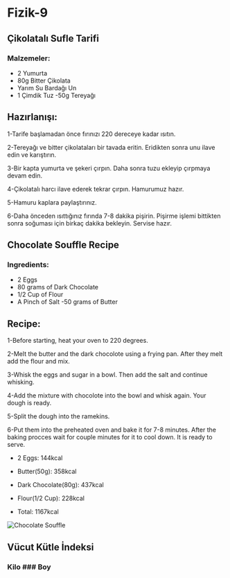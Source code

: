 # Fizik-9

## Çikolatalı Sufle Tarifi
### Malzemeler:
- 2 Yumurta
- 80g Bitter Çikolata
- Yarım Su Bardağı Un
- 1 Çimdik Tuz
-50g Tereyağı

## Hazırlanışı:
1-Tarife başlamadan önce fırınızı 220 dereceye kadar ısıtın.

2-Tereyağı ve bitter çikolataları bir tavada eritin. Eridikten sonra unu ilave edin ve karıştırın.

3-Bir kapta yumurta ve şekeri çırpın. Daha sonra tuzu ekleyip çırpmaya devam edin.

4-Çikolatalı harcı ilave ederek tekrar çırpın. Hamurumuz hazır.

5-Hamuru kaplara paylaştırınız.

6-Daha önceden ısıttığınız  fırında 7-8 dakika pişirin. Pişirme işlemi bittikten sonra soğuması için birkaç dakika bekleyin. Servise hazır.



## Chocolate Souffle Recipe
### Ingredients:
- 2 Eggs
- 80 grams of Dark Chocolate
- 1/2 Cup of Flour
- A Pinch of Salt
-50 grams of Butter
## Recipe:
1-Before starting, heat your oven to 220 degrees.

2-Melt the butter and the dark chocolote using a frying pan. After they melt add the flour and mix.

3-Whisk the eggs and sugar in a bowl. Then add the salt and continue whisking.

4-Add the mixture with chocolote into the bowl and whisk again. Your dough is ready.

5-Split the dough into the ramekins.

6-Put them into the preheated oven and bake it for 7-8 minutes. After the baking procces wait for couple minutes for it to cool down. It is ready to serve. 

- 2 Eggs:               144kcal
- Butter(50g):          358kcal
- Dark Chocolate(80g):  437kcal
- Flour(1/2 Cup):       228kcal

- Total:                1167kcal

![Chocolate Souffle](https://www.google.com/url?sa=i&url=https%3A%2F%2Fwww.yemeksefi.com%2Fyemek-tarifi%2Fcikolatali-sufle-tarifi&psig=AOvVaw0iZ_c3rCLFO4PC3mKL18cA&ust=1586194169295000&source=images&cd=vfe&ved=0CAIQjRxqFwoTCPi_tPTn0egCFQAAAAAdAAAAABAD
)




## Vücut Kütle İndeksi
### Kilo         ### Boy
